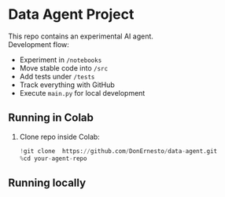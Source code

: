# Data Agent Project

This repo contains an experimental AI agent.  
Development flow:
- Experiment in `/notebooks`
- Move stable code into `/src`
- Add tests under `/tests`
- Track everything with GitHub
- Execute `main.py` for local development

## Running in Colab
1. Clone repo inside Colab:
   ```python
   !git clone  https://github.com/DonErnesto/data-agent.git
   %cd your-agent-repo

## Running locally
